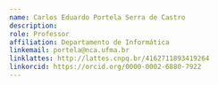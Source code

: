 ```yaml
---
name: Carlos Eduardo Portela Serra de Castro
description: 
role: Professor
affiliation: Departamento de Informática
linkemail: portela@nca.ufma.br 
linklattes: http://lattes.cnpq.br/4162711893419264
linkorcid: https://orcid.org/0000-0002-6880-7922
---
```


